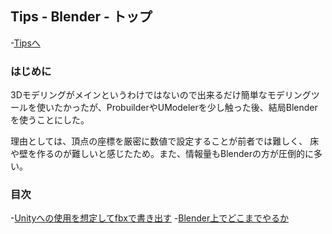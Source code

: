 ## Tips - Blender - トップ

-[Tipsへ](./../../)

### はじめに

3Dモデリングがメインというわけではないので出来るだけ簡単なモデリングツールを使いたかったが、ProbuilderやUModelerを少し触った後、結局Blenderを使うことにした。

理由としては、頂点の座標を厳密に数値で設定することが前者では難しく、
床や壁を作るのが難しいと感じたため。また、情報量もBlenderの方が圧倒的に多い。

### 目次

-[Unityへの使用を想定してfbxで書き出す](./export_fbx.md)
-[Blender上でどこまでやるか](./blender_to_unity.md)
